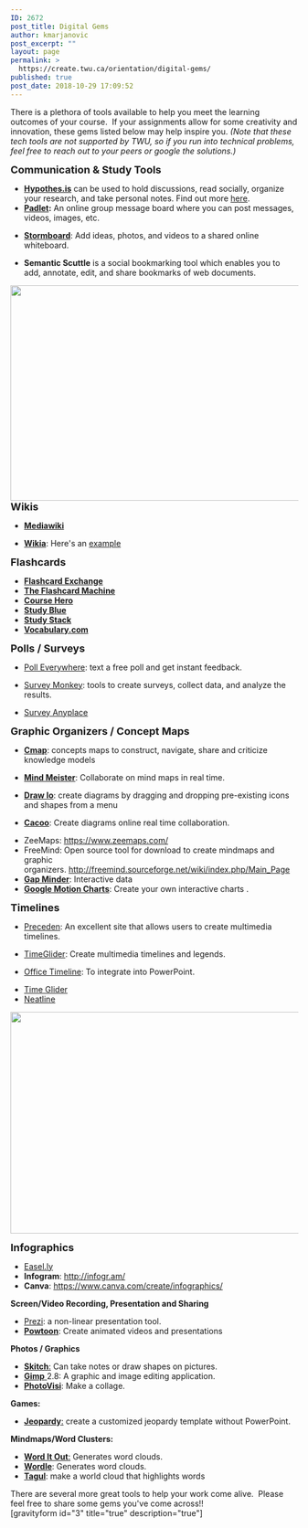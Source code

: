 ```yaml
---
ID: 2672
post_title: Digital Gems
author: kmarjanovic
post_excerpt: ""
layout: page
permalink: >
  https://create.twu.ca/orientation/digital-gems/
published: true
post_date: 2018-10-29 17:09:52
---
```

<div class="paragraph">There is a plethora of tools available to help you meet the learning outcomes of your course.  If your assignments allow for some creativity and innovation, these gems listed below may help inspire you. <em>(Note that these tech tools are not supported by TWU, so if you run into technical problems, feel free to reach out to your peers or google the solutions.)</em></div>
<div></div>
<div></div>
<div class="paragraph">

<strong><span style="font-size: large;">​Communication &amp; Study Tools</span></strong>
<ul>
 	<li><a href="https://web.hypothes.is/"><strong>Hypothes.is</strong></a> can be used to hold discussions, read socially, organize your research, and take personal notes. Find out more <a href="https://web.hypothes.is/">here</a>.</li>
 	<li><strong><a href="http://padlet.com/">Padlet</a>:</strong> An online group message board where you can post messages, videos, images, etc.</li>
</ul>
<ul>
 	<li><a href="https://www.stormboard.com/"><strong>Stormboard</strong></a>: Add ideas, photos, and videos to a shared online whiteboard.</li>
</ul>
<ul>
 	<li><strong>Semantic Scuttle</strong> is a social bookmarking tool which enables you to add, annotate, edit, and share bookmarks of web documents.</li>
</ul>
<img class="wp-image-2683 alignright" src="http://create.twu.ca/orientation/files/2018/10/hands-1167618_1920.jpg" alt="" width="660" height="377" /><strong><span style="font-size: large;">Wikis</span></strong>
<ul>
 	<li><a href="http://www.mediawiki.org/wiki/MediaWiki"><strong>Mediawiki</strong></a></li>
</ul>
<ul>
 	<li><a href="http://www.wikia.com/Special:CreateNewWiki"><strong>Wikia</strong></a>: Here's an <a href="http://digital-toolbox.wikia.com/wiki/Digital_Toolbox_Wiki">example</a></li>
</ul>
<strong><span style="font-size: large;">Flashcards</span></strong>
<ul>
 	<li><strong><a href="http://www.flashcardexchange.com/">Flashcard Exchange</a></strong></li>
 	<li><strong><a href="http://www.flashcardmachine.com/">The Flashcard Machine</a></strong></li>
 	<li><strong><a href="http://www.coursehero.com/">Course Hero</a></strong></li>
 	<li><strong><a href="http://www.studyblue.com/">Study Blue</a></strong></li>
 	<li><strong><a href="http://www.studystack.com/">Study Stack</a></strong></li>
 	<li><a href="https://www.vocabulary.com/"><strong>Vocabulary.com</strong></a></li>
</ul>
<strong><span style="font-size: large;">Polls / Surveys</span></strong>
<ul>
 	<li><a href="http://www.polleverywhere.com/">Poll Everywhere</a>: text a free poll and get instant feedback.</li>
</ul>
<ul>
 	<li><a href="https://www.surveymonkey.com/">Survey Monkey</a>: tools to create surveys, collect data, and analyze the results.</li>
</ul>
<ul>
 	<li><a href="https://surveyanyplace.com/">Survey Anyplace</a></li>
</ul>
<strong><span style="font-size: large;">Graphic Organizers / Concept Maps</span></strong>
<ul>
 	<li><a href="http://cmap.ihmc.us/"><strong>Cmap</strong></a>: concepts maps to construct, navigate, share and criticize knowledge models</li>
</ul>
<ul>
 	<li><a href="https://www.mindmeister.com/"><strong>Mind Meister</strong></a>: Collaborate on mind maps in real time.</li>
</ul>
<ul>
 	<li><a href="https://www.draw.io/"><strong>Draw Io</strong></a>: create diagrams by dragging and dropping pre-existing icons and shapes from a menu</li>
</ul>
<ul>
 	<li><a href="https://cacoo.com/"><strong>Cacoo</strong></a>: Create diagrams online real time collaboration.</li>
</ul>
<ul>
 	<li>ZeeMaps: <a href="https://www.zeemaps.com/">https://www.zeemaps.com/</a></li>
 	<li>FreeMind: Open source tool for download to create mindmaps and graphic organizers. <a href="http://freemind.sourceforge.net/wiki/index.php/Main_Page">http://freemind.sourceforge.net/wiki/index.php/Main_Page</a></li>
 	<li><a href="http://www.gapminder.org/"><strong>Gap Minder</strong></a>: Interactive data</li>
 	<li><a href="https://developers.google.com/chart/interactive/docs/gallery/motionchart?hl=en"><strong>Google Motion Charts</strong></a>: Create your own interactive charts .</li>
</ul>
<strong><span style="font-size: large;">Timelines</span></strong>
<ul>
 	<li><a href="https://www.preceden.com/?utm_source=timerime&amp;utm_campaign=homepage">Preceden</a>: An excellent site that allows users to create multimedia timelines.</li>
</ul>
<ul>
 	<li><a href="http://timeglider.com/">TimeGlider</a>: Create multimedia timelines and legends.</li>
</ul>
<ul>
 	<li><a href="http://www.officetimeline.com/">Office Timeline</a>: To integrate into PowerPoint.</li>
</ul>
<ul>
 	<li><a href="http://timeglider.com/">Time Glider</a></li>
 	<li><a href="http://neatline.org/">Neatline</a></li>
</ul>
<img class="wp-image-2684 alignright" src="http://create.twu.ca/orientation/files/2018/10/statistic-1606951_1280.png" alt="" width="582" height="388" />

<strong><span style="font-size: large;">Infographics</span></strong>
<ul>
 	<li><a href="http://www.easel.ly/">Easel.ly</a></li>
 	<li><strong>Infogram</strong>: <a href="http://infogr.am/">http://infogr.am/</a></li>
 	<li><strong>Canva</strong>: <a href="https://www.canva.com/create/infographics/">https://www.canva.com/create/infographics/</a></li>
</ul>
<strong>Screen/Video Recording, Presentation and Sharing</strong>
<ul>
 	<li><strong><a style="font-weight: 400;" href="http://prezi.com/">Prezi</a></strong>: a non-linear presentation tool.</li>
 	<li><a href="http://www.powtoon.com/"><strong>Powtoon</strong></a>: Create animated videos and presentations</li>
</ul>
<strong>Photos / Graphics</strong>
<ul>
 	<li><a href="http://evernote.com/skitch/"><strong>Skitch</strong>:</a> Can take notes or draw shapes on pictures.</li>
 	<li><a href="http://www.gimp.org/"><strong>Gimp</strong> </a>2.8: A graphic and image editing application.</li>
 	<li><a href="https://www.photovisi.com/"><strong>PhotoVisi</strong></a>: Make a collage.</li>
</ul>
<strong>Games:</strong>
<ul>
 	<li><a href="https://jeopardylabs.com/"><strong>Jeopardy</strong>:</a> create a customized jeopardy template without PowerPoint.</li>
</ul>
<strong>Mindmaps/Word Clusters:</strong>
<ul>
 	<li><a href="http://worditout.com/"><strong>Word It Out</strong>:</a> Generates word clouds.</li>
 	<li><a href="http://www.wordle.net/"><strong>Wordle</strong></a>: Generates word clouds.</li>
 	<li><a href="http://tagul.com/"><strong>Tagul</strong></a>: make a world cloud that highlights words</li>
</ul>
</div>
<div>There are several more great tools to help your work come alive.  Please feel free to share some gems you've come across!!</div>
<div></div>
<div>[gravityform id="3" title="true" description="true"]</div>